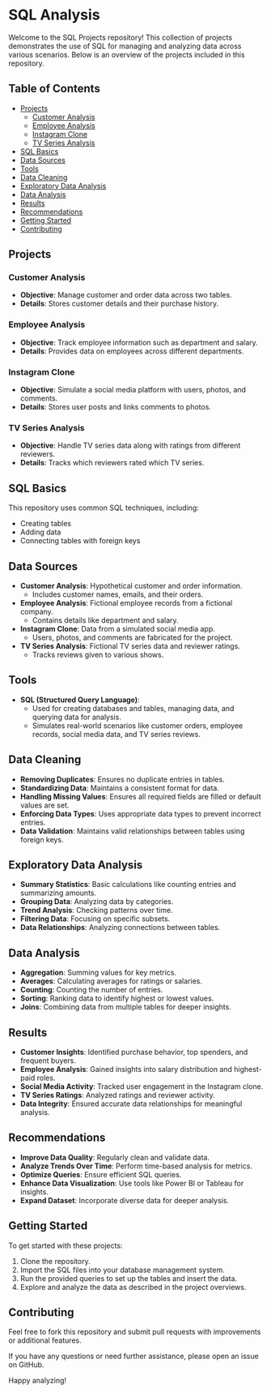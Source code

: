 # SQL Analysis

Welcome to the SQL Projects repository! This collection of projects demonstrates the use of SQL for managing and analyzing data across various scenarios. Below is an overview of the projects included in this repository.

## Table of Contents
- [Projects](#projects)
  - [Customer Analysis](#customer-analysis)
  - [Employee Analysis](#employee-analysis)
  - [Instagram Clone](#instagram-clone)
  - [TV Series Analysis](#tv-series-analysis)
- [SQL Basics](#sql-basics)
- [Data Sources](#data-sources)
- [Tools](#tools)
- [Data Cleaning](#data-cleaning)
- [Exploratory Data Analysis](#exploratory-data-analysis)
- [Data Analysis](#data-analysis)
- [Results](#results)
- [Recommendations](#recommendations)
- [Getting Started](#getting-started)
- [Contributing](#contributing)


## Projects

### Customer Analysis
- **Objective**: Manage customer and order data across two tables.
- **Details**: Stores customer details and their purchase history.

### Employee Analysis
- **Objective**: Track employee information such as department and salary.
- **Details**: Provides data on employees across different departments.

### Instagram Clone
- **Objective**: Simulate a social media platform with users, photos, and comments.
- **Details**: Stores user posts and links comments to photos.

### TV Series Analysis
- **Objective**: Handle TV series data along with ratings from different reviewers.
- **Details**: Tracks which reviewers rated which TV series.

## SQL Basics

This repository uses common SQL techniques, including:
- Creating tables
- Adding data
- Connecting tables with foreign keys

## Data Sources

- **Customer Analysis**: Hypothetical customer and order information.
  - Includes customer names, emails, and their orders.
- **Employee Analysis**: Fictional employee records from a fictional company.
  - Contains details like department and salary.
- **Instagram Clone**: Data from a simulated social media app.
  - Users, photos, and comments are fabricated for the project.
- **TV Series Analysis**: Fictional TV series data and reviewer ratings.
  - Tracks reviews given to various shows.

## Tools

- **SQL (Structured Query Language)**:
  - Used for creating databases and tables, managing data, and querying data for analysis.
  - Simulates real-world scenarios like customer orders, employee records, social media data, and TV series reviews.

## Data Cleaning

- **Removing Duplicates**: Ensures no duplicate entries in tables.
- **Standardizing Data**: Maintains a consistent format for data.
- **Handling Missing Values**: Ensures all required fields are filled or default values are set.
- **Enforcing Data Types**: Uses appropriate data types to prevent incorrect entries.
- **Data Validation**: Maintains valid relationships between tables using foreign keys.

## Exploratory Data Analysis

- **Summary Statistics**: Basic calculations like counting entries and summarizing amounts.
- **Grouping Data**: Analyzing data by categories.
- **Trend Analysis**: Checking patterns over time.
- **Filtering Data**: Focusing on specific subsets.
- **Data Relationships**: Analyzing connections between tables.

## Data Analysis

- **Aggregation**: Summing values for key metrics.
- **Averages**: Calculating averages for ratings or salaries.
- **Counting**: Counting the number of entries.
- **Sorting**: Ranking data to identify highest or lowest values.
- **Joins**: Combining data from multiple tables for deeper insights.

## Results

- **Customer Insights**: Identified purchase behavior, top spenders, and frequent buyers.
- **Employee Analysis**: Gained insights into salary distribution and highest-paid roles.
- **Social Media Activity**: Tracked user engagement in the Instagram clone.
- **TV Series Ratings**: Analyzed ratings and reviewer activity.
- **Data Integrity**: Ensured accurate data relationships for meaningful analysis.

## Recommendations

- **Improve Data Quality**: Regularly clean and validate data.
- **Analyze Trends Over Time**: Perform time-based analysis for metrics.
- **Optimize Queries**: Ensure efficient SQL queries.
- **Enhance Data Visualization**: Use tools like Power BI or Tableau for insights.
- **Expand Dataset**: Incorporate diverse data for deeper analysis.

## Getting Started

To get started with these projects:
1. Clone the repository.
2. Import the SQL files into your database management system.
3. Run the provided queries to set up the tables and insert the data.
4. Explore and analyze the data as described in the project overviews.

## Contributing

Feel free to fork this repository and submit pull requests with improvements or additional features.


If you have any questions or need further assistance, please open an issue on GitHub.

Happy analyzing!

